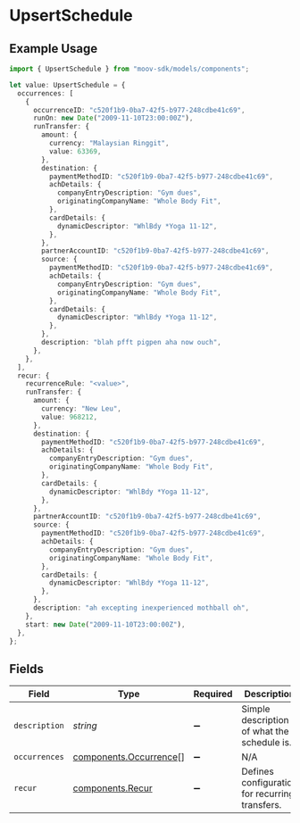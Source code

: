 # UpsertSchedule

## Example Usage

```typescript
import { UpsertSchedule } from "moov-sdk/models/components";

let value: UpsertSchedule = {
  occurrences: [
    {
      occurrenceID: "c520f1b9-0ba7-42f5-b977-248cdbe41c69",
      runOn: new Date("2009-11-10T23:00:00Z"),
      runTransfer: {
        amount: {
          currency: "Malaysian Ringgit",
          value: 63369,
        },
        destination: {
          paymentMethodID: "c520f1b9-0ba7-42f5-b977-248cdbe41c69",
          achDetails: {
            companyEntryDescription: "Gym dues",
            originatingCompanyName: "Whole Body Fit",
          },
          cardDetails: {
            dynamicDescriptor: "WhlBdy *Yoga 11-12",
          },
        },
        partnerAccountID: "c520f1b9-0ba7-42f5-b977-248cdbe41c69",
        source: {
          paymentMethodID: "c520f1b9-0ba7-42f5-b977-248cdbe41c69",
          achDetails: {
            companyEntryDescription: "Gym dues",
            originatingCompanyName: "Whole Body Fit",
          },
          cardDetails: {
            dynamicDescriptor: "WhlBdy *Yoga 11-12",
          },
        },
        description: "blah pfft pigpen aha now ouch",
      },
    },
  ],
  recur: {
    recurrenceRule: "<value>",
    runTransfer: {
      amount: {
        currency: "New Leu",
        value: 968212,
      },
      destination: {
        paymentMethodID: "c520f1b9-0ba7-42f5-b977-248cdbe41c69",
        achDetails: {
          companyEntryDescription: "Gym dues",
          originatingCompanyName: "Whole Body Fit",
        },
        cardDetails: {
          dynamicDescriptor: "WhlBdy *Yoga 11-12",
        },
      },
      partnerAccountID: "c520f1b9-0ba7-42f5-b977-248cdbe41c69",
      source: {
        paymentMethodID: "c520f1b9-0ba7-42f5-b977-248cdbe41c69",
        achDetails: {
          companyEntryDescription: "Gym dues",
          originatingCompanyName: "Whole Body Fit",
        },
        cardDetails: {
          dynamicDescriptor: "WhlBdy *Yoga 11-12",
        },
      },
      description: "ah excepting inexperienced mothball oh",
    },
    start: new Date("2009-11-10T23:00:00Z"),
  },
};
```

## Fields

| Field                                                            | Type                                                             | Required                                                         | Description                                                      |
| ---------------------------------------------------------------- | ---------------------------------------------------------------- | ---------------------------------------------------------------- | ---------------------------------------------------------------- |
| `description`                                                    | *string*                                                         | :heavy_minus_sign:                                               | Simple description of what the schedule is.                      |
| `occurrences`                                                    | [components.Occurrence](../../models/components/occurrence.md)[] | :heavy_minus_sign:                                               | N/A                                                              |
| `recur`                                                          | [components.Recur](../../models/components/recur.md)             | :heavy_minus_sign:                                               | Defines configuration for recurring transfers.                   |